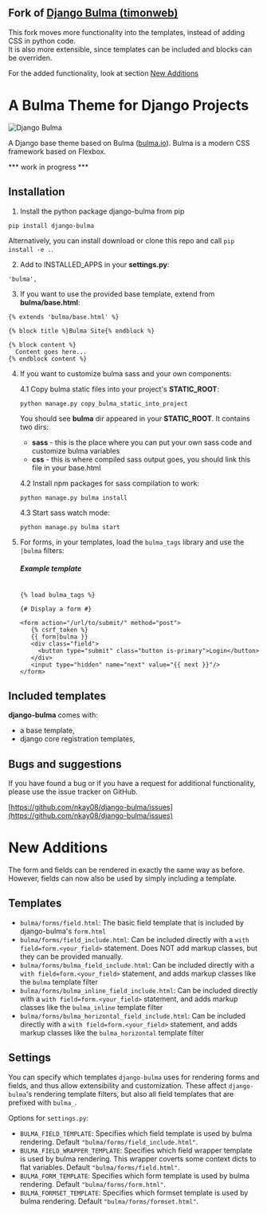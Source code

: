 ## Fork of [Django Bulma (timonweb)](https://github.com/timonweb/django-bulma) 
This fork moves more functionality into the templates, instead of adding CSS in python code.  
It is also more extensible, since templates can be included and blocks can be overriden.

For the added functionality, look at section [New Additions](#new-additions)

# A Bulma Theme for Django Projects

![Django Bulma](https://raw.githubusercontent.com/timonweb/django-bulma/master/test_project/static/images/django-bulma-logo.png)

A Django base theme based on Bulma ([bulma.io](https://bulma.io/)). Bulma is a modern CSS framework based on Flexbox.

*** work in progress ***

## Installation

1. Install the python package django-bulma from pip

  ``pip install django-bulma``

  Alternatively, you can install download or clone this repo and call ``pip install -e .``.

2. Add to INSTALLED_APPS in your **settings.py**:

  `'bulma',`

3. If you want to use the provided base template, extend from **bulma/base.html**:

  ```
  {% extends 'bulma/base.html' %}

  {% block title %}Bulma Site{% endblock %}

  {% block content %}
    Content goes here...
  {% endblock content %}

  ```
  
4. If you want to customize bulma sass and your own components:

    4.1 Copy bulma static files into your project's **STATIC_ROOT**:

    ```
    python manage.py copy_bulma_static_into_project
    ```  
    You should see **bulma** dir appeared in your **STATIC_ROOT**. It contains
    two dirs:
    * **sass** - this is the place where you can put your own sass code and customize
    bulma variables
    * **css** - this is where compiled sass output goes, you should link this file
    in your base.html 

    4.2 Install npm packages for sass compilation to work:    
    
    ```
    python manage.py bulma install
    ```
    
    4.3 Start sass watch mode:
    ```
    python manage.py bulma start
    ```

5. For forms, in your templates, load the `bulma_tags` library and use the `|bulma` filters:

    ##### Example template
    
    ```django

    {% load bulma_tags %}

    {# Display a form #}

    <form action="/url/to/submit/" method="post">
       {% csrf_token %}
       {{ form|bulma }}
       <div class="field">
         <button type="submit" class="button is-primary">Login</button>
       </div>
       <input type="hidden" name="next" value="{{ next }}"/>
    </form>
    ```

## Included templates

**django-bulma** comes with:
* a base template,
* django core registration templates,

## Bugs and suggestions

If you have found a bug or if you have a request for additional functionality, please use the issue tracker on GitHub.

[https://github.com/nkay08/django-bulma/issues](https://github.com/nkay08/django-bulma/issues)

# New Additions
The form and fields can be rendered in exactly the same way as before. 
However, fields can now also be used by simply including a template. 
## Templates
- `bulma/forms/field.html`: The basic field template that is included by django-bulma's `form.html`
- `bulma/forms/field_include.html`: Can be included directly with a `with field=form.<your_field>` statement. Does NOT add markup classes, but they can be provided manually.
- `bulma/forms/bulma_field_include.html`: Can be included directly with a `with field=form.<your_field>` statement, and adds markup classes like the `bulma` template filter
- `bulma/forms/bulma_inline_field_include.html`: Can be included directly with a `with field=form.<your_field>` statement, and adds markup classes like the `bulma_inline` template filter
- `bulma/forms/bulma_horizontal_field_include.html`: Can be included directly with a `with field=form.<your_field>` statement, and adds markup classes like the `bulma_horizontal` template filter

## Settings
You can specify which templates `django-bulma` uses for rendering forms and fields, and thus allow extensibility and customization.
These affect `django-bulma`'s rendering template filters, but also all field templates that are prefixed with `bulma_`.

Options for `settings.py`:
- `BULMA_FIELD_TEMPLATE`: Specifies which field template is used by bulma rendering. Default `"bulma/forms/field_include.html"`.
- `BULMA_FIELD_WRAPPER_TEMPLATE`: Specifies which field wrapper template is used by bulma rendering. This wrapper coverts some context dicts to flat variables. Default `"bulma/forms/field.html"`.
- `BULMA_FORM_TEMPLATE`: Specifies which form template is used by bulma rendering. Default `"bulma/forms/form.html"`.
- `BULMA_FORMSET_TEMPLATE`: Specifies which formset template is used by bulma rendering. Default `"bulma/forms/formset.html"`. 
    


